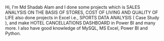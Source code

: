 Hi, I'm Md Shadab Alam and 
I done some projects 
which is SALES ANALYSIS ON THE BASIS OF STORES,
COST OF LIVING AND QUALITY OF LIFE
also done projects in Excel i.e., SPORTS DATA ANALYSIS ( Case Study ),
and make HOTEL CANCELLATIONS DASHBOARD in Power BI and many more.
I also have good knowledge of MySQL, MS Excel, Power BI and Python.
